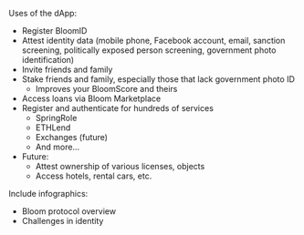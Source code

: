 Uses of the dApp:

- Register BloomID
- Attest identity data (mobile phone, Facebook account, email, sanction screening, politically exposed person screening, government photo identification)
- Invite friends and family
- Stake friends and family, especially those that lack government photo ID
  - Improves your BloomScore and theirs
- Access loans via Bloom Marketplace
- Register and authenticate for hundreds of services
  - SpringRole
  - ETHLend
  - Exchanges (future)
  - And more...
- Future:
  - Attest ownership of various licenses, objects
  - Access hotels, rental cars, etc.

Include infographics:
  - Bloom protocol overview
  - Challenges in identity
